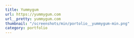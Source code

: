 ```yaml
---
title: Yummygum
url: https://yummygum.com
url__pretty: yummygum.com
thumbnail: "/screenshots/min/portolio__yummygum-min.png"
category: portfolio
---
```

